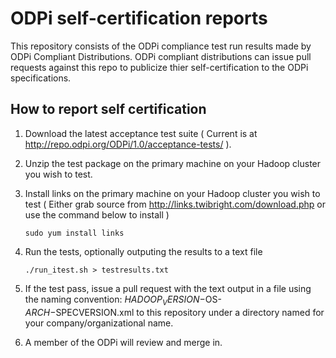 # ODPi self-certification reports

This repository consists of the ODPi compliance test run results made by ODPi Compliant Distributions. ODPi compliant distributions can issue pull requests against this repo to publicize thier self-certification to the ODPi specifications.

## How to report self certification

1. Download the latest acceptance test suite ( Current is at http://repo.odpi.org/ODPi/1.0/acceptance-tests/ ).
2. Unzip the test package on the primary machine on your Hadoop cluster you wish to test.
3. Install links on the primary machine on your Hadoop cluster you wish to test ( Either grab source from http://links.twibright.com/download.php or use the command below to install )

    ```
    sudo yum install links
    ```

4. Run the tests, optionally outputing the results to a text file

    ```
    ./run_itest.sh > testresults.txt
    ```

4. If the test pass, issue a pull request with the text output in a file using the naming convention: $HADOOP_VERSION-$OS-$ARCH-$SPECVERSION.xml to this repository under a directory named for your company/organizational name.
5. A member of the ODPi will review and merge in.
